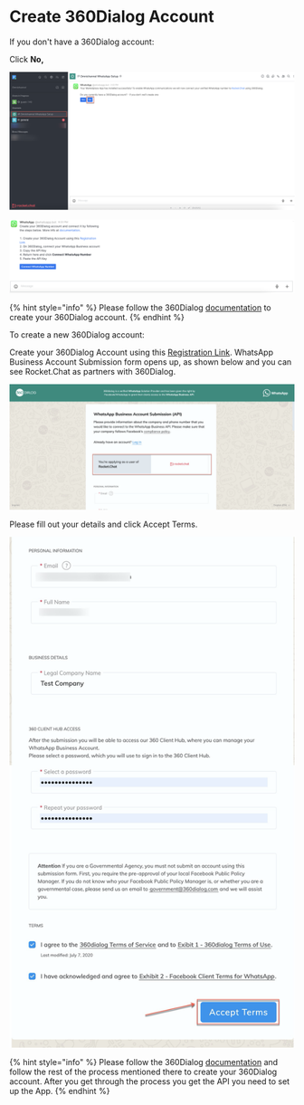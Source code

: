 # Create 360Dialog Account

If you don't have a 360Dialog account:

Click **No,**

![](<../../../../../../.gitbook/assets/image (664) (1) (1) (1) (1) (1).png>)

![](<../../../../../../.gitbook/assets/image (648) (1) (1) (1) (1) (1).png>)

{% hint style="info" %}
Please follow the 360Dialog [documentation](https://docs.360dialog.com/360-client-hub/submission-process) to create your 360Dialog account.
{% endhint %}

To create a new 360Dialog account:

Create your 360Dialog Account using this [Registration Link](https://hub.360dialog.com/lp/whatsapp/Tuk0tFPA?partner=eyJ3b3Jrc3BhY2VfaWQiOiI1YzQ3YTQ1ODZmOGE1NzAwMDE2ZGRhZWMiLCJhcHBfYmFzZV9lbmRwb2ludCI6Imh0dHBzOi8vdW5zdGFibGUucm9ja2V0LmNoYXQvYXBpL2FwcHMvcHJpdmF0ZS9mZGYxM2Y1NC1jMTMzLTQyYTAtODBkYy00NDFkZTMzYTZkYTcvYnU0SGVSNDZMNUpoRWdwTGUifQ%253D%253D\&redirect\_url=https://unstable.rocket.chat/api/apps/private/fdf13f54-c133-42a0-80dc-441de33a6da7/bu4HeR46L5JhEgpLe/auth/status). WhatsApp Business Account Submission form opens up, as shown below and you can see Rocket.Chat as partners with 360Dialog.

![](<../../../../../../.gitbook/assets/image (453) (1) (1).png>)

Please fill out your details and click Accept Terms.

![](<../../../../../../.gitbook/assets/image (445) (1).png>)

{% hint style="info" %}
Please follow the 360Dialog [documentation](https://docs.360dialog.com/360-client-hub/submission-process) and follow the rest of the process mentioned there to create your 360Dialog account. After you get through the process you get the API you need to set up the App.
{% endhint %}
